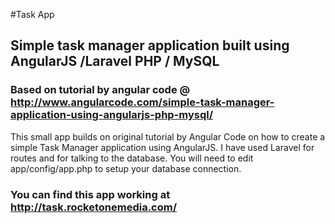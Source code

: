 #Task App
## Simple task manager application built using AngularJS /Laravel PHP / MySQL
### Based on tutorial by angular code @ http://www.angularcode.com/simple-task-manager-application-using-angularjs-php-mysql/

This small app builds on original tutorial by Angular Code on how to create a simple Task Manager application using AngularJS. I have used Laravel for routes and for talking to the database.
You will need to edit app/config/app.php to setup your database connection.

### You can find this app working at http://task.rocketonemedia.com/
####

